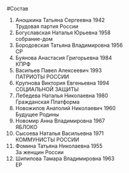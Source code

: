 #Состав
1. Аношкина Татьяна Сергеевна 1942   
    Трудовая партия России
2. Богуславская Наталья Юрьевна 1958   
    собрание-дом
3. Бородовская Татьяна Владимировна 1956   
    СР
4. Буянова Анастасия Григорьевна 1984   
    КПРФ
5. Васильев Павел Алексеевич 1993   
    ПАТРИОТЫ РОССИИ
6. Крупнова Виктория Евгеньевна 1994   
    СОЦИАЛЬНОЙ ЗАЩИТЫ
7. Лебедева Наталья Николаевна 1980   
    Гражданская Платформа
8. Новожилов Анатолий Николаевич 1960   
    Будущее Родины
9. Новомир Анна Владимировна 1967   
    ЯБЛОКО
10. Сысоева Наталья Васильевна 1971   
    КОММУНИСТЫ РОССИИ
11. Фомина Татьяна Николаевна 1955   
    За женщин России
12. Шипилова Тамара Владимировна 1963   
    ЕР
